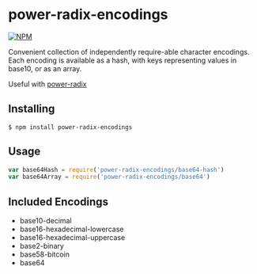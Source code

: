 power-radix-encodings
=====================

[![NPM](https://nodei.co/npm/power-radix-encodings.png?compact=true)](https://nodei.co/npm/power-radix-encodings/)  

Convenient collection of independently require-able character encodings.  
Each encoding is available as a hash, with keys representing values in base10, or as an array.

Useful with [power-radix](https://www.npmjs.com/package/power-radix)

Installing
----------
```
$ npm install power-radix-encodings
```

Usage
-----
```js
var base64Hash = require('power-radix-encodings/base64-hash')
var base64Array = require('power-radix-encodings/base64')
```

Included Encodings
------------------
 - base10-decimal
 - base16-hexadecimal-lowercase
 - base16-hexadecimal-uppercase
 - base2-binary
 - base58-bitcoin
 - base64
